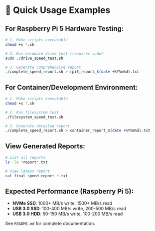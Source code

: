 # 🚀 Quick Usage Examples

## For Raspberry Pi 5 Hardware Testing:

```bash
# 1. Make scripts executable
chmod +x *.sh

# 2. Run hardware drive test (requires sudo)
sudo ./drive_speed_test.sh

# 3. Generate comprehensive report
./complete_speed_report.sh > rpi5_report_$(date +%Y%m%d).txt
```

## For Container/Development Environment:

```bash
# 1. Make scripts executable  
chmod +x *.sh

# 2. Run filesystem test
./filesystem_speed_test.sh

# 3. Generate detailed report
./complete_speed_report.sh > container_report_$(date +%Y%m%d).txt
```

## View Generated Reports:

```bash
# List all reports
ls -la *report*.txt

# View latest report
cat final_speed_report_*.txt
```

## Expected Performance (Raspberry Pi 5):

- **NVMe SSD**: 1000+ MB/s write, 1500+ MB/s read
- **USB 3.0 SSD**: 100-400 MB/s write, 200-500 MB/s read  
- **USB 3.0 HDD**: 50-150 MB/s write, 100-200 MB/s read

See `README.md` for complete documentation.